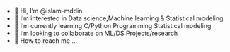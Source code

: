 - 👋 Hi, I’m @islam-mddin
- 👀 I’m interested in Data science,Machine learning & Statistical modeling
- 🌱 I’m currently learning C/Python Programming Statistical modeling
- 💞️ I’m looking to collaborate on ML/DS Projects/research
- 📩 How to reach me ...

<!---
Feel free to reach me out :
E-mail : mddinislam1136 AT gmail.com
My LinkedIn :www.linkedin.com/in/islammddin
--->
